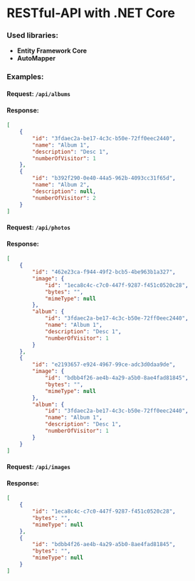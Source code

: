 # RESTful-API with .NET Core

### Used libraries:
* **Entity Framework Core**
* **AutoMapper**


### Examples:
#### Request: `/api/albums`
#### Response: 
```json
[
    {
        "id": "3fdaec2a-be17-4c3c-b50e-72ff0eec2440",
        "name": "Album 1",
        "description": "Desc 1",
        "numberOfVisitor": 1
    },
    {
        "id": "b392f290-0e40-44a5-962b-4093cc31f65d",
        "name": "Album 2",
        "description": null,
        "numberOfVisitor": 2
    }
]
```

#### Request: `/api/photos`
#### Response: 
```json
[
    {
        "id": "462e23ca-f944-49f2-bcb5-4be963b1a327",
        "image": {
            "id": "1eca8c4c-c7c0-447f-9287-f451c0520c28",
            "bytes": "",
            "mimeType": null
        },
        "album": {
            "id": "3fdaec2a-be17-4c3c-b50e-72ff0eec2440",
            "name": "Album 1",
            "description": "Desc 1",
            "numberOfVisitor": 1
        }
    },
    {
        "id": "e2193657-e924-4967-99ce-adc3d0daa9de",
        "image": {
            "id": "bdbb4f26-ae4b-4a29-a5b0-8ae4fad81845",
            "bytes": "",
            "mimeType": null
        },
        "album": {
            "id": "3fdaec2a-be17-4c3c-b50e-72ff0eec2440",
            "name": "Album 1",
            "description": "Desc 1",
            "numberOfVisitor": 1
        }
    }
]
```

#### Request: `/api/images`
#### Response: 
```json
[
    {
        "id": "1eca8c4c-c7c0-447f-9287-f451c0520c28",
        "bytes": "",
        "mimeType": null
    },
    {
        "id": "bdbb4f26-ae4b-4a29-a5b0-8ae4fad81845",
        "bytes": "",
        "mimeType": null
    }
]
```
